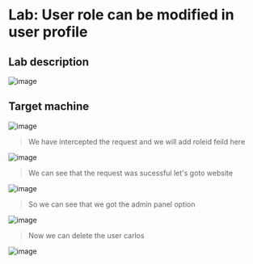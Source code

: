 # Lab: User role can be modified in user profile #

## Lab description ##

![image](https://github.com/anandurdas11/Web_Securityy/assets/83402050/aab876c4-4dcd-4bde-9c3e-3e0819c9f763)

## Target machine ##

![image](https://github.com/anandurdas11/Web_Securityy/assets/83402050/c26dd6af-c28e-467f-a796-3a2aec02396d)

> We have intercepted the request and we will add roleid feild here

![image](https://github.com/anandurdas11/Web_Securityy/assets/83402050/93cff087-9fbd-497b-b695-b3ae4db86ca0)

> We can see that the request was sucessful let's goto website

![image](https://github.com/anandurdas11/Web_Securityy/assets/83402050/79b8f4d7-3aad-4249-855f-d19009d19cfa)

> So we can see that we got the admin panel option

![image](https://github.com/anandurdas11/Web_Securityy/assets/83402050/7c65a6a6-a76e-4d0f-a72b-0af432da52c3)

> Now we can delete the user carlos

![image](https://github.com/anandurdas11/Web_Securityy/assets/83402050/05202daa-8aed-4adc-8496-3da26c339f5a)
